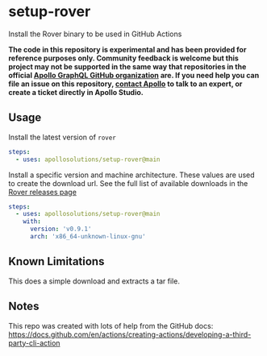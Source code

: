 # setup-rover

Install the Rover binary to be used in GitHub Actions

**The code in this repository is experimental and has been provided for reference purposes only. Community feedback is welcome but this project may not be supported in the same way that repositories in the official [Apollo GraphQL GitHub organization](https://github.com/apollographql) are. If you need help you can file an issue on this repository, [contact Apollo](https://www.apollographql.com/contact-sales) to talk to an expert, or create a ticket directly in Apollo Studio.**

## Usage
Install the latest version of `rover`
```yaml
steps:
  - uses: apollosolutions/setup-rover@main
```

Install a specific version and machine architecture. These values are used to create the download url. See the full list of available downloads in the [Rover releases page](https://github.com/apollographql/rover/releases)
```yaml
steps:
  - uses: apollosolutions/setup-rover@main
    with:
      version: 'v0.9.1'
      arch: 'x86_64-unknown-linux-gnu'
```

## Known Limitations

This does a simple download and extracts a tar file.

## Notes

This repo was created with lots of help from the GitHub docs: https://docs.github.com/en/actions/creating-actions/developing-a-third-party-cli-action
